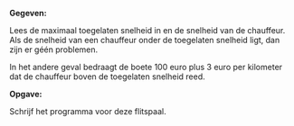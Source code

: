 **Gegeven:** 

Lees de maximaal toegelaten snelheid in en de snelheid van de chauffeur. Als de snelheid van een chauffeur onder de toegelaten snelheid ligt, dan zijn er géén problemen. 

In het andere geval bedraagt de boete 100 euro plus 3 euro per kilometer dat de chauffeur boven de toegelaten snelheid reed. 

**Opgave:** 

Schrijf het programma voor deze flitspaal. 